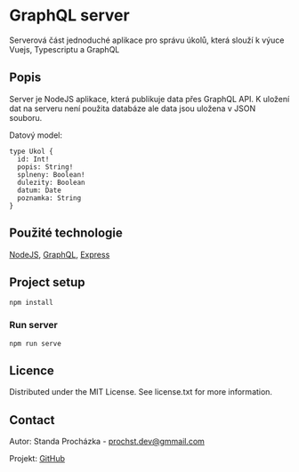 # GraphQL server

Serverová část jednoduché aplikace pro správu úkolů, která slouží k výuce Vuejs, Typescriptu a GraphQL

## Popis

Server je NodeJS aplikace, která publikuje data přes GraphQL API. K uložení dat na serveru není použita databáze ale data jsou uložena v JSON souboru.

Datový model:

```
type Ukol {
  id: Int!
  popis: String!
  splneny: Boolean!
  dulezity: Boolean
  datum: Date
  poznamka: String
}
```

## Použité technologie

[NodeJS](https://nodejs.org/), [GraphQL](https://graphql.org/), [Express](https://expressjs.com/)

## Project setup

```
npm install
```

### Run server

```
npm run serve
```

## Licence

Distributed under the MIT License. See license.txt for more information.

## Contact

Autor: Standa Procházka - prochst.dev@gmmail.com

Projekt: [GitHub](https://github.com/prochst/Ukoly)
